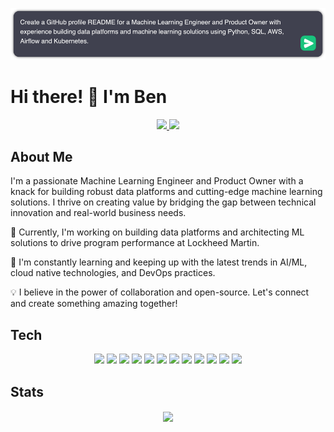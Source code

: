 <p align="center">
  <img src="prompt.png" />
</p>

# Hi there! 👋 I'm Ben

<p align="center">
<a href="https://www.linkedin.com/in/bhduncan/">
  <img src="https://img.shields.io/badge/LinkedIn-0077B5?style=for-the-badge&logo=linkedin&logoColor=white">
</a>
<a href="https://medium.com/@haydenduncan">
  <img src="https://img.shields.io/badge/Medium-12100E?style=for-the-badge&logo=medium&logoColor=white">
</a>
<p>

## About Me

I'm a passionate Machine Learning Engineer and Product Owner with a knack for building robust data platforms and cutting-edge machine learning solutions. I thrive on creating value by bridging the gap between technical innovation and real-world business needs.

🔭 Currently, I'm working on building data platforms and architecting ML solutions to drive program performance at Lockheed Martin.

🌱 I'm constantly learning and keeping up with the latest trends in AI/ML, cloud native technologies, and DevOps practices.

💡 I believe in the power of collaboration and open-source. Let's connect and create something amazing together!

## Tech

<p align="center">
<img src="https://img.shields.io/badge/python%20-%2314354C.svg?&style=for-the-badge&logo=python&logoColor=white"/>
<img src="https://img.shields.io/badge/PostgreSQL-316192?style=for-the-badge&logo=postgresql&logoColor=white"/>
<img src="https://img.shields.io/badge/TensorFlow%20-%23FF6F00.svg?&style=for-the-badge&logo=TensorFlow&logoColor=white" />
<img src="https://img.shields.io/badge/Keras%20-%23D00000.svg?&style=for-the-badge&logo=Keras&logoColor=white"/>
<img src="https://img.shields.io/badge/Amazon_AWS-232F3E?style=for-the-badge&logo=amazon-aws&logoColor=white">
<img src="https://img.shields.io/badge/Airflow-017CEE?style=for-the-badge&logo=Apache%20Airflow&logoColor=white">
<img src="https://img.shields.io/badge/docker-%230db7ed.svg?style=for-the-badge&logo=docker&logoColor=white">
<img src="https://img.shields.io/badge/kubernetes-%23326ce5.svg?style=for-the-badge&logo=kubernetes&logoColor=white">
<img src="https://img.shields.io/badge/git%20-%23F05033.svg?&style=for-the-badge&logo=git&logoColor=white"/>
<img src="https://img.shields.io/badge/GitLab-330F63?style=for-the-badge&logo=gitlab&logoColor=white">
<img src="https://img.shields.io/badge/github%20-%23121011.svg?&style=for-the-badge&logo=github&logoColor=white"/>
<img src="https://img.shields.io/badge/Jira-0052CC?style=for-the-badge&logo=Jira&logoColor=white">
</p>

## Stats

<p align=center>  
  <img align=center src="https://github-readme-stats.vercel.app/api?username=beduncs&show_icons=true&theme=radical">
</p>
